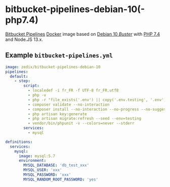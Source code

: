 # bitbucket-pipelines-debian-10(-php7.4)

[Bitbucket Pipelines](https://bitbucket.org/product/features/pipelines) [Docker](https://www.docker.com/) image based on [Debian 10 _Buster_](https://www.debian.org/releases/stretch/) with [PHP 7.4](http://php.net/) and Node.JS 13.x.

## Example `bitbucket-pipelines.yml`

```yaml
image: zedix/bitbucket-pipelines-debian-10
pipelines:
  default:
    - step:
        script:
          - localedef -i fr_FR -f UTF-8 fr_FR.utf8
          - php -v
          - php -r "file_exists('.env') || copy('.env.testing', '.env');"
          - composer validate --no-interaction
          - composer install --no-interaction --no-progress --no-suggest --prefer-dist
          - php artisan key:generate
          - php artisan migrate:refresh --seed --env=testing
          - vendor/bin/phpunit -v --colors=never --stderr
        services:
          - mysql

definitions:
  services:
    mysql:
      image: mysql:5.7
      environment:
        MYSQL_DATABASE: 'db_test_xxx'
        MYSQL_USER: 'xxx'
        MYSQL_PASSWORD: 'xxx'
        MYSQL_RANDOM_ROOT_PASSWORD: 'yes'
```
